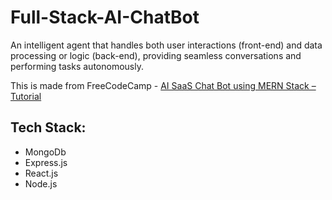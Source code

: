 # Full-Stack-AI-ChatBot
An intelligent agent that handles both user interactions (front-end) and data processing or logic (back-end), providing seamless conversations and performing tasks autonomously.

This is made from FreeCodeCamp - <a href="https://www.youtube.com/watch?v=wrHTcjSZQ1Y">AI SaaS Chat Bot using MERN Stack – Tutorial</a>


## Tech Stack:

+   MongoDb
+   Express.js
+   React.js
+   Node.js